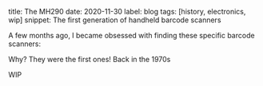 title: The MH290
date: 2020-11-30
label: blog
tags: [history, electronics, wip]
snippet: The first generation of handheld barcode scanners


A few months ago, I became obsessed with finding these specific barcode scanners:


Why? They were the first ones! Back in the 1970s


WIP